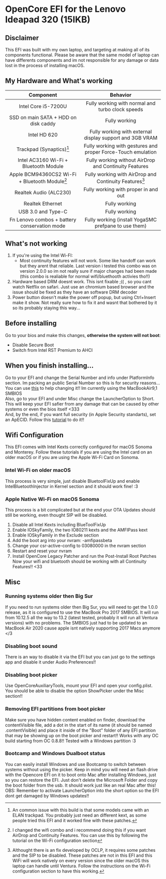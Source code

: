 # OpenCore EFI for the Lenovo Ideapad 320 (15IKB)

## Disclaimer
This EFI was built with my own laptop, and targeting at making all of its components functional. Please be aware that the same model of laptop can have differents components and im not responsible for any damage or data lost in the process of installing macOS. 

## My Hardware and What's working 
| Component  | Behavior |
| :-------------: | :-------------: |
| Intel Core i5-7200U  | Fully working with normal and turbo clock speeds  |
| SSD on main SATA + HDD on disk caddy  | Fully working  |
| Intel HD 620 | Fully working with external display support and 3GB VRAM  |
| Trackpad (Synaptics)[^1]  | Fully working with gestures and proper Force-Touch emulation  |
| Intel AC3160 Wi-Fi + Bluetooth Module | Fully working without AirDrop and Continuity Features |
| Apple BCM94360CS2 Wi-Fi + Bluetooth Module[^2] | Fully working with AirDrop and Continuity Features[^3]  |
| Realtek Audio (ALC230) | Fully working with proper in and out |
| Realtek Ethernet | Fully working |
| USB 3.0 and Type-C | Fully working |
| Fn Lenovo combos + battery conservation mode | Fully working (install YogaSMC prefpane to use them) |

[^1]:An common issue with this build is that some models came with an ELAN trackpad. You probably just need an different kext, as some people tried this EFI and it worked fine with these patches.
[^2]:I changed the wifi combo and i recommend doing this if you want AirDrop and Continuity Features. You can use this by following the tutorial on the Wi-Fi configuration section
[^3]:Althought there is an fix developed by OCLP, it requires some patches and the SIP to be disabled. These patches are not in this EFI and this WiFi will work natively on every version since the older macOS this laptop can handle until Ventura. Follow the instructions on the Wi-Fi configuration section to have this working.

## What's not working
1. If you're using the Intel Wi-FI:
    - Most continuity features will not work. Some like handoff can work but they arent that reliable. Last version i tested this combo was on version 2.0.0 so im not really sure if major changes had been made (this combo is realiable for normal wifi/bluethooth activies tho!!)
2. Hardware based DRM doesnt work. This isnt fixable ;(( , so you cant watch Netflix on safari. Just use an chromium based browser and the issue should be fixed as they have an software DRM decoder
3. Power button doesn't make the power off popup, but using Ctrl+Insert make it show. Not really sure how to fix it and wasnt that bothered by it so its probably staying this way...

## Before installing
Go to your bios and make this changes, **otherwise the system will not boot**:
* Disable Secure Boot
* Switch from Intel RST Premium to AHCI  

## When you finish installing...
Go to your EFI and change the Serial Number and info under PlatformInfo section. Im packing an public Serial Number so this is for security reasons... You can use [this](https://github.com/corpnewt/GenSMBIOS) to help changing it!! Im currently using the MacBookAir9,1 SMBIOS  
Also, go to your EFI and under Misc change the LauncherOption to Short. This will keep your EFI safier from any damage that can be caused by other systems or even the bios itself <333  
And, by the end, if you want full security (in Apple Security standarts), set an ApECID. Follow this [tutorial](https://dortania.github.io/OpenCore-Post-Install/universal/security/applesecureboot.html#special-notes-with-securebootmodel) to do it!!

## Wifi Configuration
This EFI comes with Intel Kexts correctly configured for macOS Sonoma and Monterey. Follow these tutorials if you are using the Intel card on an older macOS or if you are using the Apple Wi-Fi Card on Sonoma.

### Intel Wi-Fi on older macOS
This process is very simple, just disable BluetoolFixUp and enable IntelBluetoothInjector in Kernel section and it should work fine! :3

### Apple Native Wi-Fi on macOS Sonoma
This process is a bit complicated but at the end your OTA Updates should still be working, even thought SIP will be disabled.
1. Disable all Intel Kexts including BlueToolFixUp
2. Enable IOSkyFamily, the two IO80211 kexts and the AMFIPass kext
3. Enable IOSkyFamily in the Exclude section
4. Add the boot arg into your nvram: -amfipassbeta
5. Change your csr-active-config to 03080000 in the nvram section
6. Restart and reset your nvram
7. Install OpenCore Legacy Patcher and run the Post-Install Root Patches
Now your wifi and bluetooth should be working with all Continuity Features!! <33

## Misc

### Running systems older then Big Sur
If you need to run systems older then Big Sur, you will need to get the 1.0.0 release, as it is configured to use the MacBook Pro 2017 SMBIOS. It will run from 10.12.5 all the way to 13.2 (latest tested, probably it will run all Ventura versions) with no problems. The SMBIOS just had to be updated to an MacBook Air 2020 cause apple isnt natively supporting 2017 Macs anymore </3

### Disabling boot sound
There is an way to disable it via the EFI but you can just go to the settings app and disable it under Audio Preferences!!

### Disabling boot picker
Use OpenCoreAuxiliaryTools, mount your EFI and open your config.plist. You should be able to disable the option ShowPicker under the Misc section!!

### Removing EFI partitions from boot picker
Make sure you have hidden content enabled on finder, download the contentVisible file, add a dot in the start of its name (it should be named .contentVisible) and place it inside of the "Boot" folder of any EFI partition that may be showing up on the boot picker and restart!! Works with any OC build starting from OC 0.8.8!! Tested with a Windows partition :3

### Bootcamp and Windows Dualboot status
You can easily install Windows and use Bootcamp to switch between systems without using the picker. Keep in mind you will need an flash drive with the Opencore EFI on it to boot onto Mac after installing Windows, just so you can restore the EFI. Just don't delete the Microsoft Folder and copy the boot folder from the usb. It should work just like an real Mac after this! 
OBS: Remember to activate LauncherOption into the short option so the EFI dont get damaged by Windows updates!!
